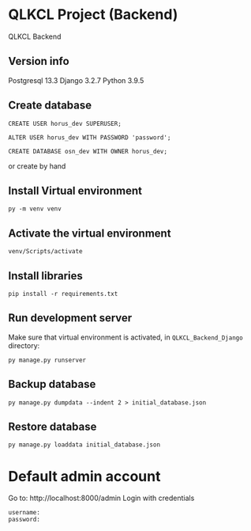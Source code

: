 # QLKCL Project (Backend)

QLKCL Backend


## Version info
Postgresql 13.3
Django 3.2.7
Python 3.9.5

## Create database
```
CREATE USER horus_dev SUPERUSER;

ALTER USER horus_dev WITH PASSWORD 'password';

CREATE DATABASE osn_dev WITH OWNER horus_dev;
```

or create by hand

## Install Virtual environment
```
py -m venv venv
```

## Activate the virtual environment
```
venv/Scripts/activate
```

## Install libraries
```
pip install -r requirements.txt
```

## Run development server
Make sure that virtual environment is activated, in `QLKCL_Backend_Django` directory:

```
py manage.py runserver
```

## Backup database
```
py manage.py dumpdata --indent 2 > initial_database.json
```

## Restore database
```
py manage.py loaddata initial_database.json
```

# Default admin account
Go to: http://localhost:8000/admin
Login with credentials
```
username:
password:
```
